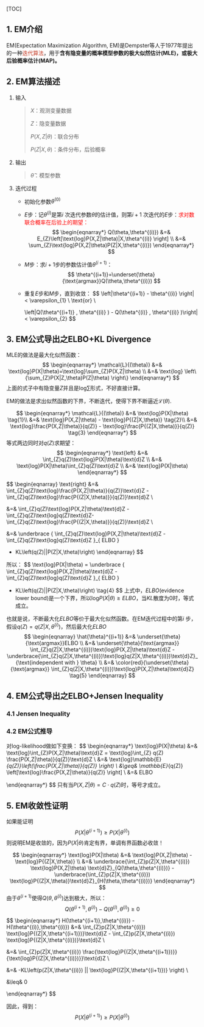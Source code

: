 [TOC]



## 1. EM介绍

EM(Expectation Maximization Algorithm, EM)是Dempster等人于1977年提出的一种<font color='#c63c26'>迭代算法</font>，用于**含有隐变量的概率模型参数的极大似然估计(MLE)，或极大后验概率估计(MAP)。**



## 2. EM算法描述

1. 输入

   >$X$：观测变量数据
   >
   >$Z$：隐变量数据
   >
   >$P(X,Z|\theta)$：联合分布
   >
   >$P(Z|X,\theta)$：条件分布，后验概率

2. 输出

   > $\hat{\theta}$：模型参数

3. 迭代过程

   - 初始化参数$\theta^{(0)}$

   - $E$步：记$\theta^{(i)}$是第$i$ 次迭代参数$\theta$的估计值，则第$i+1$ 次迭代的$E$步：<font color=red>求对数联合概率在后验上的期望：</font>
     $$
     \begin{eqnarray*}
     Q(\theta,\theta^{(i)}) &=& E_{Z}\left[\text{log}P(X,Z|\theta)|X,\theta^{(i)} \right] \\
     &=& \sum_{Z}\text{log}P(X,Z|\theta)P(Z|X,\theta^{(i)})
     \end{eqnarray*}
     $$

   - $M$步：求$i+1$步的参数估计值$\theta^{(i+1)}$：
     $$
     \theta^{(i+1)}=\underset{\theta}{\text{argmax}}Q(\theta,\theta^{(i)})
     $$

   - 重复$E$步和$M$步，直到收敛：
     $$
     \left\|\theta^{(i+1)} - \theta^{(i)} \right\| < \varepsilon_{1} \\
     \text{or} \\
     
     \left\|Q(\theta^{(i+1)} , \theta^{(i)} ) - Q(\theta^{(i)} , \theta^{(i)} )\right\| < \varepsilon_{2}
     $$
     

## 3. EM公式导出之ELBO+KL Divergence

MLE的做法是最大化似然函数：
$$
\begin{eqnarray*}
\mathcal{L}{(\theta)} &=& \text{log}P(X|\theta)=\text{log}\sum_{Z}P(X,Z|\theta) \\
&=& \text{log} \left\{\sum_{Z}P(X|Z,\theta)P(Z|\theta)  \right\}
\end{eqnarray*}
$$
上面的式子中有隐变量$Z$并且是$\text{log}\sum$形式，不好直接计算。



EM的做法是求出似然函数的下界，不断迭代，使得下界不断逼近$\mathcal{L}{(\theta)}$.


$$
\begin{eqnarray*}
\mathcal{L}{(\theta)} &=& \text{log}P(X|\theta) \tag{1}\\
&=& \text{log}P(X,Z|\theta) - \text{log}P{(Z|X,\theta)} \tag{2}\\
&=& \text{log}\frac{P(X,Z|\theta)}{q(Z)} - \text{log}\frac{P{(Z|X,\theta)}}{q(Z)} \tag{3}
\end{eqnarray*}
$$
等式两边同时对$q(Z)$求期望：
$$
\begin{eqnarray*}
\text{left} &=& \int_{Z}q(Z)\text{log}P(X|\theta)\text{d}Z \\
&=& \text{log}P(X|\theta)\int_{Z}q(Z)\text{d}Z \\
&=& \text{log}P(X|\theta)
\end{eqnarray*}
$$

$$
\begin{eqnarray}
\text{right} &=& \int_{Z}q(Z)\text{log}\frac{P(X,Z|\theta)}{q(Z)}\text{d}Z - \int_{Z}q(Z)\text{log}\frac{P{(Z|X,\theta)}}{q(Z)}\text{d}Z \\

&=& \int_{Z}q(Z)\text{log}P(X,Z|\theta)\text{d}Z -\int_{Z}q(Z)\text{log}q(Z)\text{d}Z- \int_{Z}q(Z)\text{log}\frac{P{(Z|X,\theta)}}{q(Z)}\text{d}Z \\

&=& \underbrace { \int_{Z}q(Z)\text{log}P(X,Z|\theta)\text{d}Z -\int_{Z}q(Z)\text{log}q(Z)\text{d}Z }_{ ELBO } 
+ KL\left(q(Z)||P(Z|X,\theta)\right)
\end{eqnarray}
$$

所以：
$$
\text{log}P(X|\theta) = \underbrace { \int_{Z}q(Z)\text{log}P(X,Z|\theta)\text{d}Z -\int_{Z}q(Z)\text{log}q(Z)\text{d}Z }_{ ELBO } 
+ KL\left(q(Z)||P(Z|X,\theta)\right) \tag{4}
$$
上式中，$ELBO(\text{evidence lower bound})$是一个下界，所以$\text{log}P(X|\theta) \geq ELBO$，当$KL$散度为0时，等式成立。

也就是说，不断最大化$ELBO$等价于最大化似然函数。在EM迭代过程中的第$i$ 步，假设$q(Z)=q(Z|X,\theta^{(i)})$，然后最大化$ELBO$
$$
\begin{eqnarray}
\hat{\theta}^{(i+1)} &=& \underset{\theta}{\text{argmax}}ELBO \\
&=& \underset{\theta}{\text{argmax}} \int_{Z}q(Z|X,\theta^{(i)})\text{log}P(X,Z|\theta)\text{d}Z -\underbrace{\int_{Z}q(Z|X,\theta^{(i)})\text{log}q(Z|X,\theta^{(i)})\text{d}Z}_{\text{independent with } \theta}  \\
&=& \color{red}{\underset{\theta}{\text{argmax}} \int_{Z}q(Z|X,\theta^{(i)})\text{log}P(X,Z|\theta)\text{d}Z} \tag{5}
\end{eqnarray}
$$


## 4. EM公式导出之ELBO+Jensen Inequality

### 4.1 Jensen Inequality



### 4.2 EM公式推导

对log-likelihood做如下变换：
$$
\begin{eqnarray*}
\text{log}P(X|\theta) &=& \text{log}\int_{Z}P(X,Z|\theta)\text{d}Z = \text{log}\int_{Z} q(Z) \frac{P(X,Z|\theta)}{q(Z)}\text{d}Z \\
&=& \text{log}\mathbb{E}_{q(Z)}\left(\frac{P(X,Z|\theta)}{q(Z)} \right) \\
&\geq& \mathbb{E}_{q(Z)} \left[\text{log}\frac{P(X,Z|\theta)}{q(Z)}  \right] \\
&=& ELBO

\end{eqnarray*}
$$
只有当$P(X,Z|\theta) = C \cdot q(Z)$时，等号才成立。



## 5. EM收敛性证明

如果能证明
$$
P(X|\theta^{(i+1)}) \geq P(X|\theta^{(i)})
$$
则说明EM是收敛的，因为$P(X|\theta)$肯定有界，单调有界函数必收敛！



$$
\begin{eqnarray*}
\text{log}P(X|\theta) &=& \text{log}P(X,Z|\theta) - \text{log}P{(Z|X,\theta)} \\
&=& \underbrace{\int_{Z}p(Z|X,\theta^{(i)}) \text{log}P(X,Z|\theta) \text{d}Z}_{Q(\theta,\theta^{(i)})} - \underbrace{\int_{Z}p(Z|X,\theta^{(i)}) \text{log}P{(Z|X,\theta)}\text{d}Z}_{H(\theta,\theta^{(i)})}
\end{eqnarray*}
$$
由于$\theta^{(i+1)}$使得$Q(\theta,\theta^{(i)})$达到极大，所以：
$$
Q(\theta^{(i+1)},\theta^{(i)}) - Q(\theta^{(i)},\theta^{(i)})\geq 0
$$

$$
\begin{eqnarray*}
H(\theta^{(i+1)},\theta^{(i)}) - H(\theta^{(i)},\theta^{(i)}) &=& \int_{Z}p(Z|X,\theta^{(i)}) \text{log}P{(Z|X,\theta^{(i+1)})}\text{d}Z - \int_{Z}p(Z|X,\theta^{(i)}) \text{log}P{(Z|X,\theta^{(i)})}\text{d}Z \\

&=& \int_{Z}p(Z|X,\theta^{(i)}) \frac{\text{log}P{(Z|X,\theta^{(i+1)})}}{\text{log}P{(Z|X,\theta^{(i)})}}\text{d}Z \\

&=& -KL\left(p(Z|X,\theta^{(i)}) || \text{log}P{(Z|X,\theta^{(i+1)})} \right) \\

&\leq& 0


\end{eqnarray*}
$$

因此，得到：
$$
P(X|\theta^{(i+1)}) \geq P(X|\theta^{(i)})
$$




